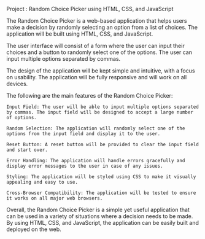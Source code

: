 Project : Random Choice Picker using HTML, CSS, and JavaScript

The Random Choice Picker is a web-based application that helps users make a decision by randomly selecting an option from a list of choices. The application will be built using HTML, CSS, and JavaScript.

The user interface will consist of a form where the user can input their choices and a button to randomly select one of the options. The user can input multiple options separated by commas.

The design of the application will be kept simple and intuitive, with a focus on usability. The application will be fully responsive and will work on all devices.

The following are the main features of the Random Choice Picker:

    Input Field: The user will be able to input multiple options separated by commas. The input field will be designed to accept a large number of options.

    Random Selection: The application will randomly select one of the options from the input field and display it to the user.

    Reset Button: A reset button will be provided to clear the input field and start over.

    Error Handling: The application will handle errors gracefully and display error messages to the user in case of any issues.

    Styling: The application will be styled using CSS to make it visually appealing and easy to use.

    Cross-Browser Compatibility: The application will be tested to ensure it works on all major web browsers.

Overall, the Random Choice Picker is a simple yet useful application that can be used in a variety of situations where a decision needs to be made. By using HTML, CSS, and JavaScript, the application can be easily built and deployed on the web.
